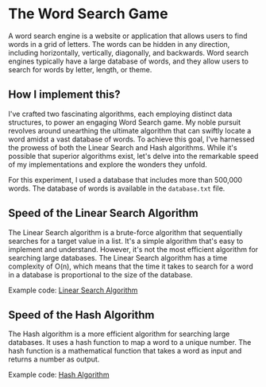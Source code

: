 # The Word Search Game

A word search engine is a website or application that allows users to find words in a grid of letters. The words can be hidden in any direction, including horizontally, vertically, diagonally, and backwards. Word search engines typically have a large database of words, and they allow users to search for words by letter, length, or theme.

## How I implement this?

I've crafted two fascinating algorithms, each employing distinct data structures, to power an engaging Word Search game. My noble pursuit revolves around unearthing the ultimate algorithm that can swiftly locate a word amidst a vast database of words. To achieve this goal, I've harnessed the prowess of both the Linear Search and Hash algorithms. While it's possible that superior algorithms exist, let's delve into the remarkable speed of my implementations and explore the wonders they unfold.

For this experiment, I used a database that includes more than 500,000 words. The database of words is available in the `database.txt` file.

## Speed of the Linear Search Algorithm

The Linear Search algorithm is a brute-force algorithm that sequentially searches for a target value in a list. It's a simple algorithm that's easy to implement and understand. However, it's not the most efficient algorithm for searching large databases. The Linear Search algorithm has a time complexity of O(n), which means that the time it takes to search for a word in a database is proportional to the size of the database.

Example code: [Linear Search Algorithm](./WSG%20-%20linear%20search.c)

## Speed of the Hash Algorithm

The Hash algorithm is a more efficient algorithm for searching large databases. It uses a hash function to map a word to a unique number. The hash function is a mathematical function that takes a word as input and returns a number as output. 

Example code: [Hash Algorithm](./WSG%20-%20Hash.c)